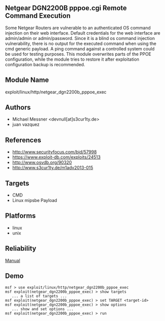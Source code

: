 ## Netgear DGN2200B pppoe.cgi Remote Command Execution

Some Netgear Routers are vulnerable to an authenticated OS 
command injection on their web interface. Default 
credentials for the web interface are admin/admin or 
admin/password. Since it is a blind os command injection 
vulnerability, there is no output for the executed command 
when using the cmd generic payload. A ping command against a 
controlled system could be used for testing purposes. This 
module overwrites parts of the PPOE configuration, while the 
module tries to restore it after exploitation configuration 
backup is recommended.


## Module Name
exploit/linux/http/netgear_dgn2200b_pppoe_exec

## Authors
* Michael Messner <devnull[at]s3cur1ty.de>
* juan vazquez


## References
* http://www.securityfocus.com/bid/57998
* https://www.exploit-db.com/exploits/24513
* http://www.osvdb.org/90320
* http://www.s3cur1ty.de/m1adv2013-015



## Targets
* CMD
* Linux mipsbe Payload


## Platforms
* linux
* unix

## Reliability
[Manual](https://github.com/rapid7/metasploit-framework/wiki/Exploit-Ranking)

## Demo

```
msf > use exploit/linux/http/netgear_dgn2200b_pppoe_exec
msf exploit(netgear_dgn2200b_pppoe_exec) > show targets
   ... a list of targets ...
msf exploit(netgear_dgn2200b_pppoe_exec) > set TARGET <target-id>
msf exploit(netgear_dgn2200b_pppoe_exec) > show options
   ... show and set options ...
msf exploit(netgear_dgn2200b_pppoe_exec) > run
```
    
    